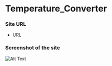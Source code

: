 # Temperature_Converter

### Site URL
- [URL](https://soumik16.github.io/Temperature_Converter/)

### Screenshot of the site

![Alt Text](https://soumik16.github.io/Temperature_Converter/blob/main/Screenshot_TC.png)
